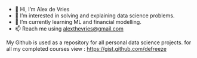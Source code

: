 - 👋 Hi, I’m Alex de Vries
- 👀 I’m interested in solving and explaining data science problems.
- 🌱 I’m currently learning ML and financial modelling.
- 📫 Reach me using alexthevries@gmail.com

My Github is used as a repository for all personal data science projects. for all my completed courses view : https://gist.github.com/defreeze

<!---
defreeze/defreeze is a ✨ special ✨ repository because its `README.md` (this file) appears on your GitHub profile.
You can click the Preview link to take a look at your changes.
--->
